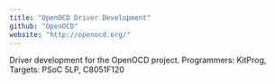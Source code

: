 ```yaml
---
title: "OpenOCD Driver Development"
github: "OpenOCD"
website: "http://openocd.org/"
---
```


Driver development for the OpenOCD project. Programmers: KitProg, Targets: PSoC 5LP, C8051F120
